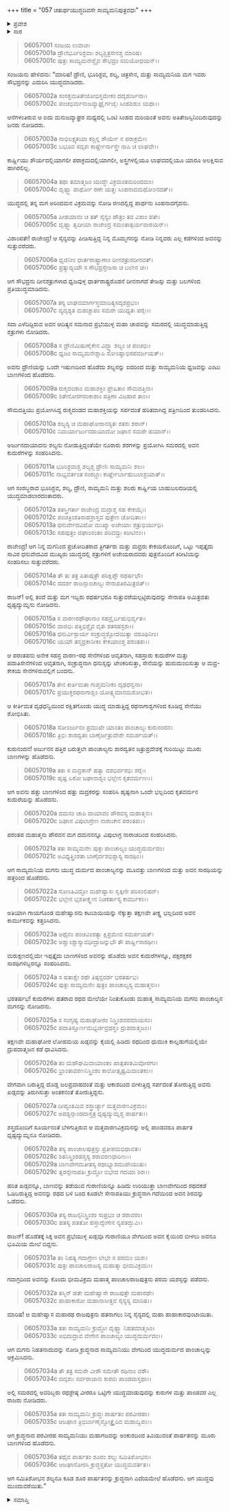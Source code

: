 +++
title = "057 ಚತುರ್ಥಯುದ್ಧದಿವಸೇ ಸಾಮ್ಯಮನಿಪುತ್ರವಧಃ"
+++

<details><summary>ಪ್ರವೇಶ</summary>


।।   ಓಂ ಓಂ ನಮೋ ನಾರಾಯಣಾಯ।।   ಶ್ರೀ ವೇದವ್ಯಾಸಾಯ ನಮಃ ।।

ಶ್ರೀ ಕೃಷ್ಣದ್ವೈಪಾಯನ ವೇದವ್ಯಾಸ ವಿರಚಿತ  

**ಶ್ರೀ ಮಹಾಭಾರತ**

**ಭೀಷ್ಮ ಪರ್ವ**

**ಭೀಷ್ಮವಧ ಪರ್ವ**

**ಅಧ್ಯಾಯ 57**

</details>

<details><summary>ಸಾರ</summary>

ಧೃಷ್ಟದ್ಯುಮ್ನನಿಂದ ಸಾಮ್ಯಮನಿಪುತ್ರ ವಧೆ (1-36).


</details>


> 06057001 ಸಂಜಯ ಉವಾಚ।   
06057001a ದ್ರೌಣಿರ್ಭೂರಿಶ್ರವಾಃ ಶಲ್ಯಶ್ಚಿತ್ರಸೇನಶ್ಚ ಮಾರಿಷ।   
06057001c ಪುತ್ರಃ ಸಾಮ್ಯಮನೇಶ್ಚೈವ ಸೌಭದ್ರಂ ಸಮಯೋಧಯನ್।।

ಸಂಜಯನು ಹೇಳಿದನು: “ಮಾರಿಷ! ದ್ರೌಣಿ, ಭೂರಿಶ್ರವ, ಶಲ್ಯ, ಚಿತ್ರಸೇನ, ಮತ್ತು ಸಾಮ್ಯಮನಿಯ ಮಗ ಇವರು ಸೌಭದ್ರನನ್ನು ಎದುರಿಸಿ ಯುದ್ಧಮಾಡಿದರು.

> 06057002a ಸಂಸಕ್ತಮತಿತೇಜೋಭಿಸ್ತಮೇಕಂ ದದೃಶುರ್ಜನಾಃ।   
06057002c ಪಂಚಭಿರ್ಮನುಜವ್ಯಾಘ್ರೈರ್ಗಜೈಃ ಸಿಂಹಶಿಶುಂ ಯಥಾ।।

ಆನೆಗಳಂತಿರುವ ಆ ಐದು ಮನುಜವ್ಯಾಘ್ರರ ಮಧ್ಯದಲ್ಲಿ ಒಂಟಿ ಸಿಂಹದ ಮರಿಯಂತೆ ಅವನು ಅತಿತೇಜಸ್ಸಿನಿಂದಿರುವುದನ್ನು ಜನರು ನೋಡಿದರು.

> 06057003a ನಾಭಿಲಕ್ಷ್ಯತಯಾ ಕಶ್ಚಿನ್ನ ಶೌರ್ಯೇ ನ ಪರಾಕ್ರಮೇ।   
06057003c ಬಭೂವ ಸದೃಶಃ ಕಾರ್ಷ್ಣೇರ್ನಾಸ್ತ್ರೇ ನಾಪಿ ಚ ಲಾಘವೇ।।

ಕಾರ್ಷ್ಣಿಯು ಶೌರ್ಯದಲ್ಲಿಯಾಗಲೀ ಪರಾಕ್ರಮದಲ್ಲಿಯಾಗಲೀ, ಅಸ್ತ್ರಗಳಲ್ಲಿಯೂ ಲಾಘವದಲ್ಲಿಯೂ ಯಾರೂ ಅಲಕ್ಷಿಸುವ ಹಾಗಿರಲಿಲ್ಲ.

> 06057004a ತಥಾ ತಮಾತ್ಮಜಂ ಯುದ್ಧೇ ವಿಕ್ರಮಂತಮರಿಂದಮಂ।   
06057004c ದೃಷ್ಟ್ವಾ ಪಾರ್ಥೋ ರಣೇ ಯತ್ತಃ ಸಿಂಹನಾದಮಥೋಽನದತ್।।

ಯುದ್ಧದಲ್ಲಿ ತನ್ನ ಮಗ ಅರಿಂದಮನ ವಿಕ್ರಮವನ್ನು ನೋಡಿ ರಣದಲ್ಲಿದ್ದ ಪಾರ್ಥನು ಸಿಂಹನಾದಗೈದನು.

> 06057005a ಪೀಡಯಾನಂ ಚ ತತ್ ಸೈನ್ಯಂ ಪೌತ್ರಂ ತವ ವಿಶಾಂ ಪತೇ।   
06057005c ದೃಷ್ಟ್ವಾ ತ್ವದೀಯಾ ರಾಜೇಂದ್ರ ಸಮಂತಾತ್ಪರ್ಯವಾರಯನ್।।

ವಿಶಾಂಪತೇ! ರಾಜೇಂದ್ರ! ಆ ಸೈನ್ಯವನ್ನು ಪೀಡಿಸುತ್ತಿದ್ದ ನಿನ್ನ ಮೊಮ್ಮಗನನ್ನು ನೋಡಿ ನಿನ್ನವರು ಎಲ್ಲ ಕಡೆಗಳಿಂದ ಅವನನ್ನು ಸುತ್ತುವರೆದರು.

> 06057006a ಧ್ವಜಿನೀಂ ಧಾರ್ತರಾಷ್ಟ್ರಾಣಾಂ ದೀನಶತ್ರುರದೀನವತ್।   
06057006c ಪ್ರತ್ಯುದ್ಯಯೌ ಸ ಸೌಭದ್ರಸ್ತೇಜಸಾ ಚ ಬಲೇನ ಚ।।

ಆಗ ಸೌಭದ್ರನು ದೀನಶತ್ರುಗಳಾದ ಧ್ವಜವುಳ್ಳ ಧಾರ್ತರಾಷ್ಟ್ರರೊಡನೆ ದೀನನಾಗದೆ ತೇಜಸ್ಸು ಮತ್ತು ಬಲಗಳಿಂದ ಪ್ರತಿಯುದ್ಧಮಾಡಿದನು.

> 06057007a ತಸ್ಯ ಲಾಘವಮಾರ್ಗಸ್ಥಮಾದಿತ್ಯಸದೃಶಪ್ರಭಂ।   
06057007c ವ್ಯದೃಶ್ಯತ ಮಹಚ್ಚಾಪಂ ಸಮರೇ ಯುಧ್ಯತಃ ಪರೈಃ।।

ಸದಾ ಎಳೆದಿದ್ದಿರುವ ಅವನ ಆದಿತ್ಯನ ಸಮನಾದ ಪ್ರಭೆಯುಳ್ಳ ಮಹಾ ಚಾಪವನ್ನು ಸಮರದಲ್ಲಿ ಯುದ್ಧಮಾಡುತ್ತಿದ್ದ ಶತ್ರುಗಳು ನೋಡಿದರು.

> 06057008a ಸ ದ್ರೌಣಿಮಿಷುಣೈಕೇನ ವಿದ್ಧ್ವಾ ಶಲ್ಯಂ ಚ ಪಂಚಭಿಃ।   
06057008c ಧ್ವಜಂ ಸಾಮ್ಯಮನೇಶ್ಚಾಪಿ ಸೋಽಷ್ಟಾಭಿರಪವರ್ಜಯತ್।।

ಅವನು ದ್ರೌಣಿಯನ್ನು ಒಂದೇ ಇಷುಣದಿಂದ ಹೊಡೆದು ಶಲ್ಯನನ್ನು ಐದರಿಂದ ಮತ್ತು ಸಾಮ್ಯಮನಿಯ ಧ್ವಜವನ್ನು ಎಂಟು ಬಾಣಗಳಿಂದ ಹೊಡೆದನು.

> 06057009a ರುಕ್ಮದಂಡಾಂ ಮಹಾಶಕ್ತಿಂ ಪ್ರೇಷಿತಾಂ ಸೌಮದತ್ತಿನಾ।   
06057009c ಶಿತೇನೋರಗಸಂಕಾಶಾಂ ಪತ್ರಿಣಾ ವಿಜಹಾರ ತಾಂ।।

ಸೌಮದತ್ತಿಯು ಪ್ರಯೋಗಿಸಿದ್ದ ರುಕ್ಮದಂಡದ ಮಹಾಶಕ್ತಿಯನ್ನು ಸರ್ಪದಂತೆ ಹರಿತವಾಗಿದ್ದ ಪತ್ರಿಣದಿಂದ ತುಂಡರಿಸಿದನು.

> 06057010a ಶಲ್ಯಸ್ಯ ಚ ಮಹಾಘೋರಾನಸ್ಯತಃ ಶತಶಃ ಶರಾನ್।   
06057010c ನಿವಾರ್ಯಾರ್ಜುನದಾಯಾದೋ ಜಘಾನ ಸಮರೇ ಹಯಾನ್।।

ಅರ್ಜುನದಾಯಾದನು ಶಲ್ಯನು ನೋಡುತ್ತಿದ್ದಂತೆಯೇ ನೂರಾರು ಶರಗಳನ್ನು ಪ್ರಯೋಗಿಸಿ ಸಮರದಲ್ಲಿ ಅವನ ಕುದುರೆಗಳನ್ನು ಸಂಹರಿಸಿದನು.

> 06057011a ಭೂರಿಶ್ರವಾಶ್ಚ ಶಲ್ಯಶ್ಚ ದ್ರೌಣಿಃ ಸಾಮ್ಯಮನಿಃ ಶಲಃ।   
06057011c ನಾಭ್ಯವರ್ತಂತ ಸಂರಬ್ಧಾಃ ಕಾರ್ಷ್ಣೇರ್ಬಾಹುಬಲಾಶ್ರಯಾತ್।।

ಆಗ ಸಂರಬ್ಧರಾದ ಭೂರಿಶ್ರವ, ಶಲ್ಯ, ದ್ರೌಣಿ, ಸಾಮ್ಯಮನಿ ಮತ್ತು ಶಲರು ಕಾರ್ಷ್ಣಿಯ ಬಾಹುಬಲದಡಿಯಲ್ಲಿ ಯುದ್ಧಮಾಡಲಾರದಂತಾದರು.

> 06057012a ತತಸ್ತ್ರಿಗರ್ತಾ ರಾಜೇಂದ್ರ ಮದ್ರಾಶ್ಚ ಸಹ ಕೇಕಯೈಃ।   
06057012c ಪಂಚತ್ರಿಂಶತಿಸಾಹಸ್ರಾಸ್ತವ ಪುತ್ರೇಣ ಚೋದಿತಾಃ।।   
06057013a ಧನುರ್ವೇದವಿದೋ ಮುಖ್ಯಾ ಅಜೇಯಾಃ ಶತ್ರುಭಿರ್ಯುಧಿ।   
06057013c ಸಹಪುತ್ರಂ ಜಿಘಾಂಸಂತಂ ಪರಿವವ್ರುಃ ಕಿರೀಟಿನಂ।।

ರಾಜೇಂದ್ರ! ಆಗ ನಿನ್ನ ಮಗನಿಂದ ಪ್ರಚೋದಿತರಾದ ತ್ರಿಗರ್ತರು ಮತ್ತು ಮದ್ರರು ಕೇಕಯರೊಂದಿಗೆ, ಒಟ್ಟು ಇಪ್ಪತ್ತೈದು ಸಾವಿರ ಧನುವೇದವಿದ ಮುಖ್ಯರು ಯುದ್ಧದಲ್ಲಿ ಶತ್ರುಗಳಿಗೆ ಅಜೇಯರಾದವರು ಪುತ್ರನೊಂದಿಗೆ ಕಿರೀಟಿಯನ್ನು ಸಂಹರಿಸಲು ಸುತ್ತುವರೆದರು.

> 06057014a ತೌ ತು ತತ್ರ ಪಿತಾಪುತ್ರೌ ಪರಿಕ್ಷಿಪ್ತೌ ರಥರ್ಷಭೌ।   
06057014c ದದರ್ಶ ರಾಜನ್ಪಾಂಚಾಲ್ಯಃ ಸೇನಾಪತಿರಮಿತ್ರಜಿತ್।।

ರಾಜನ್! ಅಲ್ಲಿ ತಂದೆ ಮತ್ತು ಮಗ ಇಬ್ಬರು ರಥರ್ಷಭರೂ ಸುತ್ತುವರೆಯಲ್ಪಟ್ಟಿರುವುದನ್ನು ಸೇನಾಪತಿ ಅಮಿತ್ರಜಿತು ಧೃಷ್ಟದ್ಯುಮ್ನನು ನೋಡಿದನು.

> 06057015a ಸ ವಾರಣರಥೌಘಾನಾಂ ಸಹಸ್ರೈರ್ಬಹುಭಿರ್ವೃತಃ।   
06057015c ವಾಜಿಭಿಃ ಪತ್ತಿಭಿಶ್ಚೈವ ವೃತಃ ಶತಸಹಸ್ರಶಃ।।   
06057016a ಧನುರ್ವಿಸ್ಫಾರ್ಯ ಸಂಕ್ರುದ್ಧಶ್ಚೋದಯಿತ್ವಾ ವರೂಥಿನೀಂ।   
06057016c ಯಯೌ ತನ್ಮದ್ರಕಾನೀಕಂ ಕೇಕಯಾಂಶ್ಚ ಪರಂತಪಃ।।

ಆ ಪರಂತಪನು ಅನೇಕ ಸಹಸ್ರ ವಾರಣ-ರಥ ಸೇನೆಗಳಿಂದ ಆವೃತನಾಗಿ, ಸಹಸ್ರಾರು ಕುದುರೆಗಳ ಮತ್ತು ಪದಾತಿಸೇನೆಗಳಿಂದ ಆವೃತನಾಗಿ, ಸಂಕ್ರುದ್ಧನಾಗಿ ಧನುಸ್ಸನ್ನು ಟೇಂಕರಿಸುತ್ತಾ, ಸೇನೆಯನ್ನು ಹುರುದುಂಬಿಸುತ್ತಾ ಆ ಮದ್ರ-ಕೇಕಯ ಸೇನೆಗಳಿರುವಲ್ಲಿಗೆ ಬಂದನು.

> 06057017a ತೇನ ಕೀರ್ತಿಮತಾ ಗುಪ್ತಮನೀಕಂ ದೃಢಧನ್ವನಾ।   
06057017c ಪ್ರಯುಕ್ತರಥನಾಗಾಶ್ವಂ ಯೋತ್ಸ್ಯಮಾನಮಶೋಭತ।।

ಆ ಕೀರ್ತಿಮತ ದೃಢಧನ್ವಿಯಿಂದ ರಕ್ಷಿತಗೊಂಡು ಯುದ್ಧ ಮಾಡುತ್ತಿದ್ದ ರಥನಾಗಾಶ್ವಗಳಿಂದ ಕೂಡಿದ್ದ ಸೇನೆಯು ಶೋಭಿಸಿತು.

> 06057018a ಸೋಽರ್ಜುನಂ ಪ್ರಮುಖೇ ಯಾಂತಂ ಪಾಂಚಾಲ್ಯಃ ಕುರುನಂದನ।   
06057018c ತ್ರಿಭಿಃ ಶಾರದ್ವತಂ ಬಾಣೈರ್ಜತ್ರುದೇಶೇ ಸಮರ್ಪಯತ್।।

ಕುರುನಂದನ! ಅರ್ಜುನನ ಹತ್ತಿರ ಬರುತ್ತಲೇ ಪಾಂಚಾಲ್ಯನು ಶಾರದ್ವತನ ಜತ್ರುಪ್ರದೇಶಕ್ಕೆ ಗುರಿಯಿಟ್ಟು ಮೂರು ಬಾಣಗಳನ್ನು ಹೊಡೆದನು.

> 06057019a ತತಃ ಸ ಮದ್ರಕಾನ್ ಹತ್ವಾ ದಶಭಿರ್ದಶಭಿಃ ಶರೈಃ।   
06057019c ಹೃಷ್ಟ ಏಕೋ ಜಘಾನಾಶ್ವಂ ಭಲ್ಲೇನ ಕೃತವರ್ಮಣಃ।।

ಆಗ ಅವನು ಹತ್ತು ಬಾಣಗಳಿಂದ ಹತ್ತು ಮದ್ರಕರನ್ನು ಸಂಹರಿಸಿ ಹೃಷ್ಟನಾಗಿ ಒಂದೇ ಭಲ್ಲದಿಂದ ಕೃತವರ್ಮನ ಕುದುರೆಯನ್ನು ಹೊಡೆದನು.

> 06057020a ದಮನಂ ಚಾಪಿ ದಾಯಾದಂ ಪೌರವಸ್ಯ ಮಹಾತ್ಮನಃ।   
06057020c ಜಘಾನ ವಿಪುಲಾಗ್ರೇಣ ನಾರಾಚೇನ ಪರಂತಪಃ।।

ಪರಂತಪ ಮಹಾತ್ಮನು ಪೌರವನ ಮಗ ದಮನನನ್ನೂ ವಿಪುಲಾಗ್ರ ನಾರಾಚದಿಂದ ಸಂಹರಿಸಿದನು.

> 06057021a ತತಃ ಸಾಮ್ಯಮನೇಃ ಪುತ್ರಃ ಪಾಂಚಾಲ್ಯಂ ಯುದ್ಧದುರ್ಮದಂ।   
06057021c ಅವಿಧ್ಯತ್ತ್ರಿಂಶತಾ ಬಾಣೈರ್ದಶಭಿಶ್ಚಾಸ್ಯ ಸಾರಥಿಂ।।

ಆಗ ಸಾಮ್ಯಮನಿಯ ಮಗನು ಯುದ್ಧ ದುರ್ಮದ ಪಾಂಚಾಲ್ಯನನ್ನು ಮೂವತ್ತು ಬಾಣಗಳಿಂದ ಮತ್ತು ಅವನ ಸಾರಥಿಯನ್ನು ಹತ್ತರಿಂದ ಹೊಡೆದನು.

> 06057022a ಸೋಽತಿವಿದ್ಧೋ ಮಹೇಷ್ವಾಸಃ ಸೃಕ್ಕಿಣೀ ಪರಿಸಂಲಿಹನ್।   
06057022c ಭಲ್ಲೇನ ಭೃಶತೀಕ್ಷ್ಣೇನ ನಿಚಕರ್ತಾಸ್ಯ ಕಾರ್ಮುಕಂ।।

ಅತಿಯಾಗಿ ಗಾಯಗೊಂಡ ಮಹೇಷ್ವಾಸನು ಕಟಬಾಯಿಯನ್ನು ನೆಕ್ಕುತ್ತಾ ತಕ್ಷಣವೇ ತೀಕ್ಷ್ಣ ಭಲ್ಲದಿಂದ ಅವನ ಕಾರ್ಮುಕವನ್ನು ಕತ್ತರಿಸಿದನು.

> 06057023a ಅಥೈನಂ ಪಂಚವಿಂಶತ್ಯಾ ಕ್ಷಿಪ್ರಮೇವ ಸಮರ್ಪಯತ್।   
06057023c ಅಶ್ವಾಂಶ್ಚಾಸ್ಯಾವಧೀದ್ರಾಜನ್ನುಭೌ ತೌ ಪಾರ್ಷ್ಣಿಸಾರಥೀ।।

ಮರುಕ್ಷಣದಲ್ಲಿಯೇ ಇಪ್ಪತ್ತೈದು ಬಾಣಗಳಿಂದ ಅವನನ್ನು ಹೊಡೆದು ಅವನ ಕುದುರೆಗಳನ್ನೂ, ಪಕ್ಷರಕ್ಷಕರ ಸಾರಥಿಗಳಿಬ್ಬರನ್ನೂ ಸಂಹರಿಸಿದನು.

> 06057024a ಸ ಹತಾಶ್ವೇ ರಥೇ ತಿಷ್ಠನ್ದದರ್ಶ ಭರತರ್ಷಭ।   
06057024c ಪುತ್ರಃ ಸಾಮ್ಯಮನೇಃ ಪುತ್ರಂ ಪಾಂಚಾಲ್ಯಸ್ಯ ಮಹಾತ್ಮನಃ।।

ಭರತರ್ಷಭ! ಕುದುರೆಗಳು ಹತರಾದ ರಥದ ಮೇಲೆಯೇ ನಿಂತುಕೊಂಡು ಮಹಾತ್ಮ ಸಾಮ್ಯಮನಿಯ ಮಗನು ಪಾಂಚಾಲ್ಯನ ಮಗನನ್ನು ನೋಡಿದನು.

> 06057025a ಸ ಸಂಗೃಹ್ಯ ಮಹಾಘೋರಂ ನಿಸ್ತ್ರಿಂಶವರಮಾಯಸಂ।   
06057025c ಪದಾತಿಸ್ತೂರ್ಣಮಭ್ಯರ್ಚದ್ರಥಸ್ಥಂ ದ್ರುಪದಾತ್ಮಜಂ।।

ತಕ್ಷಣವೇ ಮಹಾಘೋರ ಲೋಹಮಯ ಖಡ್ಗವನ್ನು ಕೈಯಲ್ಲಿ ಹಿಡಿದು ರಥದಿಂದ ಧುಮುಕಿ ಕಾಲ್ನಡುಗೆಯಲ್ಲಿಯೇ ದ್ರುಪದಾತ್ಮಜನ ಕಡೆ ಧಾವಿಸಿದನು.

> 06057026a ತಂ ಮಹೌಘಮಿವಾಯಾಂತಂ ಖಾತ್ಪತಂತಮಿವೋರಗಂ।   
06057026c ಭ್ರಾಂತಾವರಣನಿಸ್ತ್ರಿಂಶಂ ಕಾಲೋತ್ಸೃಷ್ಟಮಿವಾಂತಕಂ।।

ವೇಗವಾಗಿ ಬರುತ್ತಿದ್ದ ದೊಡ್ಡ ಜಲಪ್ರವಾಹದಂತೆ ಮತ್ತು ಆಕಾಶದಿಂದ ಬೀಳುತ್ತಿದ್ದ ಸರ್ಪದಂತೆ ತೋರುತ್ತಿದ್ದ ಅವನು ಖಡ್ಗವನ್ನು ತಿರುಗಿಸುತ್ತಾ ಅಂತಕನಂತೆ ತೋರುತ್ತಿದ್ದನು.

> 06057027a ದೀಪ್ಯಂತಮಿವ ಶಸ್ತ್ರಾರ್ಚ್ಯಾ ಮತ್ತವಾರಣವಿಕ್ರಮಂ।   
06057027c ಅಪಶ್ಯನ್ಪಾಂಡವಾಸ್ತತ್ರ ಧೃಷ್ಟದ್ಯುಮ್ನಶ್ಚ ಪಾರ್ಷತಃ।।

ಶಸ್ತ್ರದೊಂದಿಗೆ ಸೂರ್ಯನಂತೆ ಬೆಳಗುತ್ತಿರುವ ಆ ಮತ್ತವಾರಣವಿಕ್ರಮನನ್ನು ಅಲ್ಲಿ ಪಾಂಡವರೂ ಪಾರ್ಷತ ಧೃಷ್ಟದ್ಯುಮ್ನನೂ ನೋಡಿದರು.

> 06057028a ತಸ್ಯ ಪಾಂಚಾಲಪುತ್ರಸ್ತು ಪ್ರತೀಪಮಭಿಧಾವತಃ।   
06057028c ಶಿತನಿಸ್ತ್ರಿಂಶಹಸ್ತಸ್ಯ ಶರಾವರಣಧಾರಿಣಃ।।   
06057029a ಬಾಣವೇಗಮತೀತಸ್ಯ ರಥಾಭ್ಯಾಶಮುಪೇಯುಷಃ।   
06057029c ತ್ವರನ್ಸೇನಾಪತಿಃ ಕ್ರುದ್ಧೋ ಬಿಭೇದ ಗದಯಾ ಶಿರಃ।।

ಹರಿತ ಖಡ್ಗವನ್ನೂ, ಬಾಣವನ್ನು ತಡೆಯುವ ಗುರಾಣಿಯನ್ನೂ ಹಿಡಿದು ಉರಿಯುತ್ತಾ ಬಾಣವೇಗದಿಂದ ರಥದಕಡೆ ಓಡಿಬರುತ್ತಿದ್ದ ಅವನನ್ನು ರಥದ ಬಳಿ ಬಂದ ಕೂಡಲೇ ಸೇನಾಪತಿಯು ಕ್ರುದ್ಧನಾಗಿ ಗದೆಯಿಂದ ಅವನ ಶಿರವನ್ನು ಒಡೆದನು.

> 06057030a ತಸ್ಯ ರಾಜನ್ಸನಿಸ್ತ್ರಿಂಶಂ ಸುಪ್ರಭಂ ಚ ಶರಾವರಂ।   
06057030c ಹತಸ್ಯ ಪತತೋ ಹಸ್ತಾದ್ವೇಗೇನ ನ್ಯಪತದ್ಭುವಿ।।

ರಾಜನ್! ಹೊಡೆತಕ್ಕೆ ಸಿಕ್ಕ ಅವನ ಪ್ರಭೆಯುಳ್ಳ ಖಡ್ಗವೂ ಗುರಾಣಿಯೂ ವೇಗದಿಂದ ಅವನ ಕೈಯಿಂದ ಬೀಳಲು ಅವನೂ ಭೂಮಿಯ ಮೇಲೆ ಬಿದ್ದನು.

> 06057031a ತಂ ನಿಹತ್ಯ ಗದಾಗ್ರೇಣ ಲೇಭೇ ಸ ಪರಮಂ ಯಶಃ।   
06057031c ಪುತ್ರಃ ಪಾಂಚಾಲರಾಜಸ್ಯ ಮಹಾತ್ಮಾ ಭೀಮವಿಕ್ರಮಃ।।

ಗದಾಗ್ರದಿಂದ ಅವನನ್ನು ಕೊಂದು ಭೀಮವಿಕ್ರಮ ಮಹಾತ್ಮ ಪಾಂಚಾಲರಾಜಪುತ್ರನು ಪರಮ ಯಶಸ್ಸನ್ನು ಪಡೆದನು.

> 06057032a ತಸ್ಮಿನ್ ಹತೇ ಮಹೇಷ್ವಾಸೇ ರಾಜಪುತ್ರೇ ಮಹಾರಥೇ।   
06057032c ಹಾಹಾಕಾರೋ ಮಹಾನಾಸೀತ್ತವ ಸೈನ್ಯಸ್ಯ ಮಾರಿಷ।।

ಮಾರಿಷ! ಆ ಮಹೇಷ್ವಾಸ ಮಹಾರಥ ರಾಜಪುತ್ರನು ಹತನಾಗಲು ನಿನ್ನ ಸೈನ್ಯದಲ್ಲಿ ಮಹಾ ಹಾಹಾಕಾರವುಂಟಾಯಿತು.

> 06057033a ತತಃ ಸಾಮ್ಯಮನಿಃ ಕ್ರುದ್ಧೋ ದೃಷ್ಟ್ವಾ ನಿಹತಮಾತ್ಮಜಂ।   
06057033c ಅಭಿದುದ್ರಾವ ವೇಗೇನ ಪಾಂಚಾಲ್ಯಂ ಯುದ್ಧದುರ್ಮದಂ।।

ಆಗ ಮಗನು ನಿಹತನಾದುದನ್ನು ನೋಡಿ ಕ್ರುದ್ಧನಾದ ಸಾಮ್ಯಮನಿಯು ವೇಗದಿಂದ ಯುದ್ಧದುರ್ಮದ ಪಾಂಚಾಲ್ಯನ್ನು ಆಕ್ರಮಿಸಿದನು.

> 06057034a ತೌ ತತ್ರ ಸಮರೇ ವೀರೌ ಸಮೇತೌ ರಥಿನಾಂ ವರೌ।   
06057034c ದದೃಶುಃ ಸರ್ವರಾಜಾನಃ ಕುರವಃ ಪಾಂಡವಾಸ್ತಥಾ।।

ಅಲ್ಲಿ ಸಮರದಲ್ಲಿ ಅವರಿಬ್ಬರು ರಥಶ್ರೇಷ್ಠ ವೀರರೂ ಒಟ್ಟಿಗೇ ಯುದ್ಧಮಾಡುವುದನ್ನು ಕುರುಗಳ ಮತ್ತು ಪಾಂಡವರ ಎಲ್ಲ ರಾಜರು ನೋಡಿದರು.

> 06057035a ತತಃ ಸಾಮ್ಯಮನಿಃ ಕ್ರುದ್ಧಃ ಪಾರ್ಷತಂ ಪರವೀರಹಾ।   
06057035c ಆಜಘಾನ ತ್ರಿಭಿರ್ಬಾಣೈಸ್ತೋತ್ತ್ರೈರಿವ ಮಹಾದ್ವಿಪಂ।।

ಆಗ ಕ್ರುದ್ಧನಾದ ಪರವೀರಹ ಸಾಮ್ಯಮನಿಯು ಮಹಾಗಜವನ್ನು ಅಂಕುಶದಿಂದ ತಿವಿಯುವಂತೆ ಪಾರ್ಷತನನ್ನು ಮೂರು ಬಾಣಗಳಿಂದ ಹೊಡೆದನು.

> 06057036a ತಥೈವ ಪಾರ್ಷತಂ ಶೂರಂ ಶಲ್ಯಃ ಸಮಿತಿಶೋಭನಃ।   
06057036c ಆಜಘಾನೋರಸಿ ಕ್ರುದ್ಧಸ್ತತೋ ಯುದ್ಧಮವರ್ತತ।।

ಆಗ ಸಮಿತಿಶೋಭನ ಶಲ್ಯನೂ ಕೂಡ ಶೂರ ಪಾರ್ಷತನನ್ನು ಕ್ರುದ್ಧನಾಗಿ ಎದೆಯಮೇಲೆ ಹೊಡೆದನು. ಆಗ ಯುದ್ಧವು ಮುಂದುವರೆಯಿತು.”


<details><summary>ಸಮಾಪ್ತಿ</summary>


ಇತಿ ಶ್ರೀ ಮಹಾಭಾರತೇ ಭೀಷ್ಮ ಪರ್ವಣಿ ಭೀಷ್ಮವಧ ಪರ್ವಣಿ ಚತುರ್ಥಯುದ್ಧದಿವಸೇ ಸಾಮ್ಯಮನಿಪುತ್ರವಧೇ ಸಪ್ತಪಂಚಾಶತ್ತಮೋಽಧ್ಯಾಯಃ।।  
ಇದು ಶ್ರೀ ಮಹಾಭಾರತದಲ್ಲಿ ಭೀಷ್ಮ ಪರ್ವದಲ್ಲಿ ಭೀಷ್ಮವಧ ಪರ್ವದಲ್ಲಿ ಚತುರ್ಥಯುದ್ಧದಿವಸೇ ಸಾಮ್ಯಮನಿಪುತ್ರವಧೆ ಎನ್ನುವ ಐವತ್ತೇಳನೇ ಅಧ್ಯಾಯವು.

</details>
